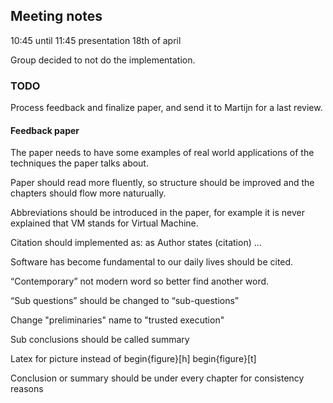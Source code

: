 ## Meeting notes
10:45 until 11:45 presentation 18th of april

Group decided to not do the implementation.

### TODO
Process feedback and finalize paper, and send it to Martijn for a last review.

#### Feedback paper
The paper needs to have some examples of real world applications of the techniques the paper talks about.

Paper should read more fluently, so structure should be improved and the chapters should flow more naturually.

Abbreviations should be introduced in the paper, for example it is never explained that VM stands for Virtual Machine.

Citation should implemented as: as Author states (citation) …

Software has become fundamental to our daily lives should be cited.

“Contemporary” not modern word so better find another word.

“Sub questions” should be changed to “sub-questions”

Change "preliminaries" name to "trusted execution"

Sub conclusions should be called summary

Latex for picture instead of begin{figure}[h] begin{figure}[t]

Conclusion or summary should be under every chapter for consistency reasons

